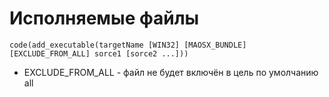 # Исполняемые файлы
`code(add_executable(targetName [WIN32] [MAOSX_BUNDLE] [EXCLUDE_FROM_ALL] sorce1 [sorce2 ...]))`
* EXCLUDE_FROM_ALL - файл не будет включён в цель по умолчанию all